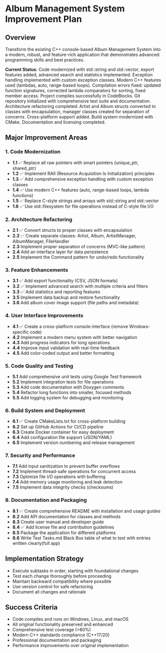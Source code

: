 # Album Management System Improvement Plan

## Overview
Transform the existing C++ console-based Album Management System into a modern, robust, and feature-rich application that demonstrates advanced programming skills and best practices.

**Current Status**: Code modernized with std::string and std::vector, export features added, advanced search and statistics implemented. Exception handling implemented with custom exception classes. Modern C++ features used (lambdas, auto, range-based loops). Compilation errors fixed: updated function signatures, corrected lambda comparators for sorting, fixed member access. Project compiles successfully in CodeBlocks. Git repository initialized with comprehensive test suite and documentation. Architecture refactoring completed: Artist and Album structs converted to classes with encapsulation, manager classes created for separation of concerns. Cross-platform support added. Build system modernized with CMake. Documentation and licensing completed.

## Major Improvement Areas

### 1. Code Modernization
- **1.1** ✅ Replace all raw pointers with smart pointers (unique_ptr, shared_ptr)
- **1.2** ✅ Implement RAII (Resource Acquisition Is Initialization) principles
- **1.3** ✅ Add comprehensive exception handling with custom exception classes
- **1.4** ✅ Use modern C++ features (auto, range-based loops, lambda functions)
- **1.5** ✅ Replace C-style strings and arrays with std::string and std::vector
- **1.6** ✅ Use std::filesystem for file operations instead of C-style file I/O

### 2. Architecture Refactoring
- **2.1** ✅ Convert structs to proper classes with encapsulation
- **2.2** ✅ Create separate classes: Artist, Album, ArtistManager, AlbumManager, FileHandler
- **2.3** Implement proper separation of concerns (MVC-like pattern)
- **2.4** Add an interface layer for data persistence
- **2.5** Implement the Command pattern for undo/redo functionality

### 3. Feature Enhancements
- **3.1** ✅ Add export functionality (CSV, JSON formats)
- **3.2** ✅ Implement advanced search with multiple criteria and filters
- **3.3** ✅ Add statistics and reporting features
- **3.5** Implement data backup and restore functionality
- **3.6** Add album cover image support (file paths and metadata)

### 4. User Interface Improvements
- **4.1** ✅ Create a cross-platform console interface (remove Windows-specific code)
- **4.2** Implement a modern menu system with better navigation
- **4.3** Add progress indicators for long operations
- **4.4** Improve input validation with real-time feedback
- **4.5** Add color-coded output and better formatting

### 5. Code Quality and Testing
- **5.1** Add comprehensive unit tests using Google Test framework
- **5.2** Implement integration tests for file operations
- **5.3** Add code documentation with Doxygen comments
- **5.4** Refactor long functions into smaller, focused methods
- **5.5** Add logging system for debugging and monitoring

### 6. Build System and Deployment
- **6.1** ✅ Create CMakeLists.txt for cross-platform building
- **6.2** Set up GitHub Actions for CI/CD pipeline
- **6.3** Create Docker container for easy deployment
- **6.4** Add configuration file support (JSON/YAML)
- **6.5** Implement version numbering and release management

### 7. Security and Performance
- **7.1** Add input sanitization to prevent buffer overflows
- **7.2** Implement thread-safe operations for concurrent access
- **7.3** Optimize file I/O operations with buffering
- **7.4** Add memory usage monitoring and leak detection
- **7.5** Implement data integrity checks (checksums)

### 8. Documentation and Packaging
- **8.1** ✅ Create comprehensive README with installation and usage guides
- **8.2** Add API documentation for classes and methods
- **8.3** Create user manual and developer guide
- **8.4** ✅ Add license file and contribution guidelines
- **8.5** Package the application for different platforms
- **8.6** Write Test Tasks.md Black Box table of what to test with entries written clearly(full app)


## Implementation Strategy
- Execute subtasks in order, starting with foundational changes
- Test each change thoroughly before proceeding
- Maintain backward compatibility where possible
- Use version control for safe refactoring
- Document all changes and rationale

## Success Criteria
- Code compiles and runs on Windows, Linux, and macOS
- All original functionality preserved and enhanced
- Comprehensive test coverage (>80%)
- Modern C++ standards compliance (C++17/20)
- Professional documentation and packaging
- Performance improvements over original implementation
